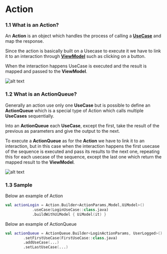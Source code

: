 # Action

### 1.1 What is an Action?
An **Action** is an object which handles the process of calling a [**UseCase**](UseCase.md) and map the response.

Since the action is basically built on a Usecase to execute it we have to link it to an interaction through [**ViewModel**](ViewModel.md) such as clicking on a button. 

When the interaction happens UseCase is executed and the result is mapped and passed to the **ViewModel**.

![alt text](https://github.com/SysdataSpA/KTAndroidArchitecture/blob/usecase_documentation/action_execute.png "Action")

### 1.2 What is an ActionQueue?

Generally an action use only one **UseCase** but is possible to define an **ActionQueue** which is a special type of Action which calls multiple **UseCases** sequentially.

Into an **ActionQueue** each **UseCase**, except the first, take the result of the previous as parameters and give the output to the next.

To execute a **ActionQueue** as for the **Action** we have to link it to an interaction, but in this case when the interaction happens the first usecase of the sequence is executed and pass its results to the next one, repeating this for each usecase of the sequence, except the last one which return the mapped result to the **ViewModel**.

![alt text](https://github.com/SysdataSpA/KTAndroidArchitecture/blob/usecase_documentation/action_queue_execute.png "ActionQueue")

### 1.3 Sample

Below an example of Action


```kotlin
val actionLogin = Action.Builder<ActionParams,Model,UiModel>()
            .useCase(LoginUseCase::class.java)
            .buildWithUiModel { UiModel(it) }
```


Below an example of ActionQueue


```kotlin
val actionQueue = ActionQueue.Builder<LoginActionParams, UserLogged>()
        .setFirstUseCase(FirstUseCase::class.java)
        .addUseCase(...)
        .setLastUseCase(...)
```

